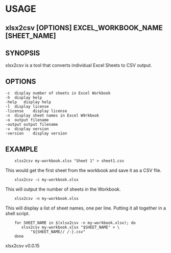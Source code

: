 
# USAGE

## xlsx2csv [OPTIONS] EXCEL_WORKBOOK_NAME [SHEET_NAME]

## SYNOPSIS

xlsx2csv is a tool that converts individual Excel Sheets to CSV output.

## OPTIONS

	-c	display number of sheets in Excel Workbook
	-h	display help
	-help	display help
	-l	display license
	-license	display license
	-n	display sheet names in Excel W9rkbook
	-o	output filename
	-output	output filename
	-v	display version
	-version	display version

## EXAMPLE

```shell
    xlsx2csv my-workbook.xlsx "Sheet 1" > sheet1.csv
```

This would get the first sheet from the workbook and save it as a CSV file.

```shell
    xlsx2csv -c my-workbook.xlsx
```

This will output the number of sheets in the Workbook.

```shell
    xlsx2csv -n my-workbook.xlsx
```

This will display a list of sheet names, one per line.
Putting it all together in a shell script.

```shell
    for SHEET_NAME in $(xlsx2csv -n my-workbook.xlsx); do
       xlsx2csv my-workbook.xlsx "$SHEET_NAME" > \
	       "${SHEET_NAME// /-}.csv"
    done
```


xlsx2csv v0.0.15
